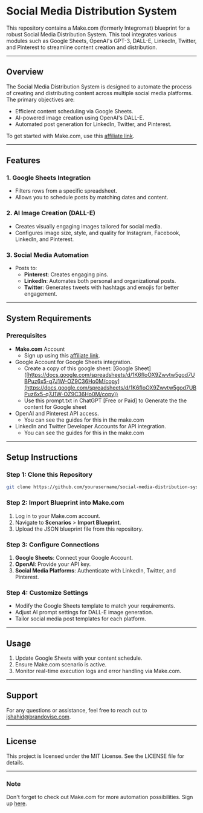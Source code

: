 # Social Media Distribution System

This repository contains a Make.com (formerly Integromat) blueprint for a robust Social Media Distribution System. This tool integrates various modules such as Google Sheets, OpenAI's GPT-3, DALL-E, LinkedIn, Twitter, and Pinterest to streamline content creation and distribution.

---

## Overview

The Social Media Distribution System is designed to automate the process of creating and distributing content across multiple social media platforms. The primary objectives are:

- Efficient content scheduling via Google Sheets.
- AI-powered image creation using OpenAI's DALL-E.
- Automated post generation for LinkedIn, Twitter, and Pinterest.

To get started with Make.com, use this [affiliate link](https://www.make.com/en/register?pc=brandovise).

---

## Features

### 1. Google Sheets Integration

- Filters rows from a specific spreadsheet.
- Allows you to schedule posts by matching dates and content.

### 2. AI Image Creation (DALL-E)

- Creates visually engaging images tailored for social media.
- Configures image size, style, and quality for Instagram, Facebook, LinkedIn, and Pinterest.

### 3. Social Media Automation

- Posts to:
  - **Pinterest**: Creates engaging pins.
  - **LinkedIn**: Automates both personal and organizational posts.
  - **Twitter**: Generates tweets with hashtags and emojis for better engagement.

---

## System Requirements

### Prerequisites

- **Make.com** Account
  - Sign up using this [affiliate link](https://www.make.com/en/register?pc=brandovise).
- Google Account for Google Sheets integration.
  - Create a copy of this google sheet: [Google Sheet]\([https://docs.google.com/spreadsheets/d/1K6floOX9Zwvtw5god7UBPuz6x5-q7J1W-OZ9C36Ho0M/copy](https://docs.google.com/spreadsheets/d/1K6floOX9Zwvtw5god7UBPuz6x5-q7J1W-OZ9C36Ho0M/copy))
  - Use this prompt.txt in ChatGPT [Free or Paid] to Generate the the content for Google sheet  
- OpenAI and Pinterest API access.
  - You can see the guides for this in the make.com
- LinkedIn and Twitter Developer Accounts for API integration.
  - You can see the guides for this in the make.com

---

## Setup Instructions

### Step 1: Clone this Repository

```bash
git clone https://github.com/yourusername/social-media-distribution-system.git
```

### Step 2: Import Blueprint into Make.com

1. Log in to your Make.com account.
2. Navigate to **Scenarios** > **Import Blueprint**.
3. Upload the JSON blueprint file from this repository.

### Step 3: Configure Connections

1. **Google Sheets**: Connect your Google Account.
2. **OpenAI**: Provide your API key.
3. **Social Media Platforms**: Authenticate with LinkedIn, Twitter, and Pinterest.

### Step 4: Customize Settings

- Modify the Google Sheets template to match your requirements.
- Adjust AI prompt settings for DALL-E image generation.
- Tailor social media post templates for each platform.

---

## Usage

1. Update Google Sheets with your content schedule.
2. Ensure Make.com scenario is active.
3. Monitor real-time execution logs and error handling via Make.com.

---

## Support

For any questions or assistance, feel free to reach out to jshahid@brandovise.com.

---

## License

This project is licensed under the MIT License. See the LICENSE file for details.

---

### Note

Don't forget to check out Make.com for more automation possibilities. Sign up [here](https://www.make.com/en/register?pc=brandovise).

